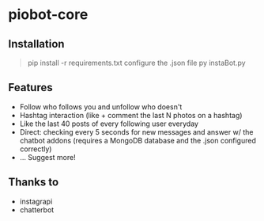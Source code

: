 # piobot-core

## Installation
> pip install -r requirements.txt
> configure the .json file
> py instaBot.py

## Features
- Follow who follows you and unfollow who doesn't
- Hashtag interaction (like + comment the last N photos on a hashtag)
- Like the last 40 posts of every following user everyday
- Direct: checking every 5 seconds for new messages and answer w/ the chatbot addons (requires a MongoDB database and the .json configured correctly)
- ... Suggest more!

## Thanks to
- instagrapi
- chatterbot
